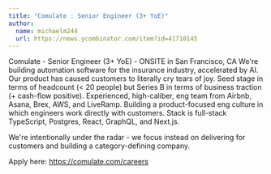 ```yaml
---
title: "Comulate : Senior Engineer (3+ YoE)"
author:
  name: michaelm244
  url: https://news.ycombinator.com/item?id=41710145
---
```

Comulate - Senior Engineer (3+ YoE) - ONSITE in San Francisco, CA We&#x27;re building automation software for the insurance industry, accelerated by AI. Our product has caused customers to literally cry tears of joy. Seed stage in terms of headcount (&lt; 20 people) but Series B in terms of business traction (+ cash-flow positive).
Experienced, high-caliber, eng team from Airbnb, Asana, Brex, AWS, and LiveRamp. Building a product-focused eng culture in which engineers work directly with customers. Stack is full-stack TypeScript, Postgres, React, GraphQL, and Next.js.

We&#x27;re intentionally under the radar - we focus instead on delivering for customers and building a category-defining company.

Apply here: <a href="https:&#x2F;&#x2F;comulate.com&#x2F;careers" rel="nofollow">https:&#x2F;&#x2F;comulate.com&#x2F;careers</a>
<JobApplication />
